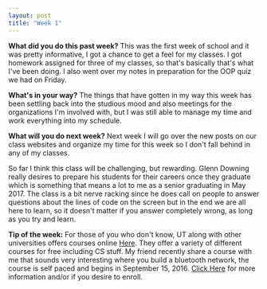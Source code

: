 ```yaml
---
layout: post
title: "Week 1"
---
```


**What did you do this past week?**
This was the first week of school and it was pretty informative, I got a chance to get a feel for my classes. I got homework assigned for three of my classes, so that's basically that's what I've been doing. I also went over my notes in preparation for the OOP quiz we had on Friday.

**What's in your way?**
The things that have gotten in my way this week has been settling back into the studious mood and also meetings for the organizations I'm involved with, but I was still able to manage my time and work everything into my schedule.

**What will you do next week?**
Next week I will go over the new posts on our class websites and organize my time for this week so I don't fall behind in any of my classes.

So far I think this class will be challenging, but rewarding. Glenn Downing really desires to prepare his students for their careers once they graduate which is something that means a lot to me as a senior graduating in May 2017. The class is a bit nerve racking since he does call on people to answer questions about the lines of code on the screen but in the end we are all here to learn, so it doesn't matter if you answer completely wrong, as long as you try and learn. 

**Tip of the week:**
For those of you who don't know, UT along with other universities offers courses online [Here](https://www.edx.org/course/subject/computer-science). They offer a variety of different courses for free including CS stuff. My friend recently share a course with me that sounds very interesting where you build a bluetooth network, the course is self paced and begins in September 15, 2016. [Click Here](https://www.edx.org/course/real-time-bluetooth-networks-shape-world-utaustinx-ut-rtbn-12-01x) for more information and/or if you desire to enroll. 
